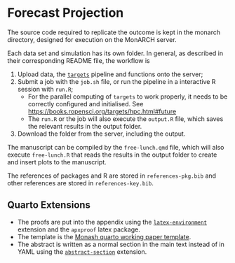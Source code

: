 # Forecast Projection

The source code required to replicate the outcome is kept in the monarch directory, designed for execution on the MonARCH server.

Each data set and simulation has its own folder. In general, as described in their corresponding README file, the workflow is

1. Upload data, the [`targets`](https://books.ropensci.org/targets/) pipeline and functions onto the server;
1. Submit a job with the `job.sh` file, or run the pipeline in a interactive R session with `run.R`;
    - For the parallel computing of `targets` to work properly, it needs to be correctly configured and initialised. See https://books.ropensci.org/targets/hpc.html#future
    - The `run.R` or the job will also execute the `output.R` file, which saves the relevant results in the output folder.
1. Download the folder from the server, including the output.

The manuscript can be compiled by the `free-lunch.qmd` file, which will also execute `free-lunch.R` that reads the results in the output folder to create and insert plots to the manuscript.

The references of packages and R are stored in `references-pkg.bib` and other references are stored in `references-key.bib`. 

## Quarto Extensions

* The proofs are put into the appendix using the [`latex-environment`](https://github.com/quarto-ext/latex-environment) extension and the `apxproof` latex package.
* The template is the [Monash quarto working paper template](https://github.com/numbats/monash-quarto-workingpaper).
* The abstract is written as a normal section in the main text instead of in YAML using the [`abstract-section`](https://github.com/pandoc-ext/abstract-section) extension.
